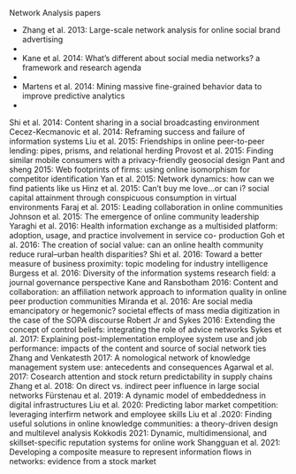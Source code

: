 Network Analysis papers

- Zhang et al. 2013: Large-scale network analysis for online social brand advertising
- 
- Kane et al. 2014: What’s different about social media networks? a framework and research agenda
- 
- Martens et al. 2014: Mining massive fine-grained behavior data to improve predictive analytics
- 
Shi et al. 2014: Content sharing in a social broadcasting environment
Cecez-Kecmanovic et al. 2014: Reframing success and failure of information systems
Liu et al. 2015: Friendships in online peer-to-peer lending: pipes, prisms, and relational herding
Provost et al. 2015: Finding similar mobile consumers with a privacy-friendly geosocial design
Pant and sheng 2015: Web footprints of firms: using online isomorphism for competitor identification
Yan et al. 2015: Network dynamics: how can we find patients like us
Hinz et al. 2015: Can’t buy me love...or can i? social capital attainment through conspicuous consumption in virtual environments
Faraj et al. 2015: Leading collaboration in online communities
Johnson et al. 2015: The emergence of online community leadership
Yaraghi et al. 2016: Health information exchange as a multisided platform: adoption, usage, and practice involvement in service co- production
Goh et al. 2016: The creation of social value: can an online health community reduce rural–urban health disparities?
Shi et al. 2016: Toward a better measure of business proximity: topic modeling for industry intelligence
Burgess et al. 2016: Diversity of the information systems research field: a journal governance perspective
Kane and Ransbotham 2016: Content and collaboration: an affiliation network approach to information quality in online peer production communities
Miranda et al. 2016: Are social media emancipatory or hegemonic? societal effects of mass media digitization in the case of the SOPA discourse
Robert Jr and Sykes 2016: Extending the concept of control beliefs: integrating the role of advice networks
Sykes et al. 2017: Explaining post-implementation employee system use and job performance: impacts of the content and source of social network ties
Zhang and Venkatesth 2017: A nomological network of knowledge management system use: antecedents and consequences
Agarwal et al. 2017: Cosearch attention and stock return predictability in supply chains
Zhang et al. 2018: On direct vs. indirect peer influence in large social networks
Fürstenau et al. 2019: A dynamic model of embeddedness in digital infrastructures
Liu et al. 2020: Predicting labor market competition: leveraging interfirm network and employee skills
Liu et al .2020: Finding useful solutions in online knowledge communities: a theory-driven design and multilevel analysis
Kokkodis 2021: Dynamic, multidimensional, and skillset-specific reputation systems for online work
Shangguan et al. 2021: Developing a composite measure to represent information flows in networks: evidence from a stock market
